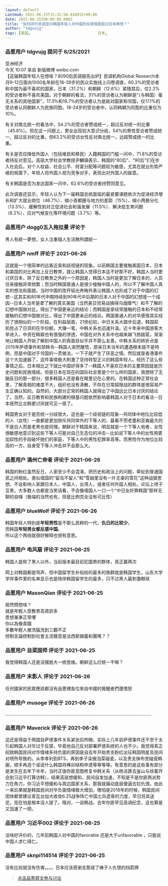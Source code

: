 ```yaml
---
layout: default
Lastmod: 2021-06-25T15:31:50.818915+00:00
date: 2021-06-25T00:00:00.000Z
title: "如何评价民调显示韩国年轻人对中国的反感程度超过日本两倍？"
author: "tdgvujg"
tags: [美国,								日本,								韩国,								中国,								民调]
---
```



### 品葱用户 **tdgvujg** 提问于 6/25/2021
    
亚洲经济   
今天 10:07 来自 新版微博 weibo.com  
【这届韩国年轻人在想啥？8090后民调报告出炉】民调机构Global Research本月9-12日面向1000名年龄在18-39岁的民众实施线上问卷调查，60.3%的受访者称中国为最不喜欢的国家，日本（31.2%）和朝鲜（12.6%）紧随其后，仅2.2%的受访者称不喜欢美国。对于朝鲜的看法，31%的受访者认为朝鲜是“（与韩国）毫无关系的其他国家”，17.3%和19.7%的受访者认为是敌对国家和邻国，仅17.1%的受访者认同朝鲜人为民族同胞。18-24岁的受访者中，认同韩朝为同胞的比重仅为10%。   
  
有关对南北统一的看法中，54.2%的受访者赞成统一，超过反对统一的比重（45.8%）。但在这一问题上，男女出现较大意识分歧，54%的男性受访者赞成统一，超过反对的比重。但63.2%的受访女性反对南北统一，远超赞成统一的比重。  
  
有关是否应降低外国人（包括难民和移民）入籍韩国的门槛一问中，71.8%的受访者持反对意见。高丽大学社会学教授尹麟镇表示，韩国的“80后”、“90后”们在步入社会后，对个人权益、社会公平、财富分配等问题较为敏感，尤其在就业形势严峻的局面下，年轻人将外国人视为竞争对手，表现出对外国人的敌意。  
  
有关韩国是否为发达国家一问中，62.6%的受访者持赞同意见。  
  
此次调查还显示，年轻人认为下一届韩国总统面临的最紧要课题依次为促进经济增长和扩大就业岗位（46.7%）、缩小首都圈与地方的差距（15%）、缩小两极分化（13.3%）、缓解性别对立促进社会和谐发展（11.5%）、解决低生育问题（8.2%）、应对气候变化等环境问题（3.7%）等。
    
                

### 品葱用户 **dogg0五入拖拉曼** 评论于 
        
男人有統一夢想，女人注重個人生活無所謂統一
        
                

### 品葱用户 **nmff** 评论于 2021-06-26
        
这就是一个很简单的远香近臭和歧视链的现象。以前韩国主要接触美国日本，日本和美国的对比再加上反日教育，就让韩国人觉得日本这不好那不好。韩国人当时更讨厌日本，除了反日教育之外的一个原因是，韩国人当时是更加了解日本的，人员往来接触非常频繁；而当时韩国普通人是很少接触中国人的，所以不了解中国人真实的想法和面貌。当时中国的改开韬光养晦外表让韩国人也形成了对于中国的幻想--这其实和80年代中期持续到90年代中后期的日本人对于中国的幻想是一个成因--日本人当年是拿了解的真实美国（当然美日贸易战搞得乌烟瘴气）和不了解的幻想中国做对比，得出了中国更亲近的结论；而韩国是拿经常接触的日本和不经常接触的幻想中国做对比，得出了中国更亲近的结论。两国普通人的对华感情其实经历了很相似的一个阶段。在利益层面，21世纪初，中日关系大踏步后退，韩国趁机抢占了日资的在华份额，大赚一笔，中韩关系也迅速升温。近十年来中国游客大举进入，中资在韩娱也有很强的渗透，中国在对外关系中也越来越飞扬跋扈，渐渐地让韩国人开始了解到中国人的真面目似乎并不那么友善。中韩关系的转折点是2015年萨德事件和禁韩令--韩国人突然醒悟，原来日本当年的遭遇根本就不是特例，而是中国对于邻国的一贯做法，一下子就产生了厌恶之情。然后就是香港事件这个大加速器了，这件事情极大刺激了坚持转型正义的韩国年轻人。经历了这么些事情之后，日本相比之下就比中国好得多了--韩国人不喜欢日本的主要原因就是历史问题和民族情结。但是日本在现在的国际社会里是个什么样的国家，我想除了无脑反日的那一部分，很多韩国人还是看在眼里记在心里的。在韩国这种正常社会里，了解真相的难度不大，组织也没有涣散，不存在日常超限战的群体是很容易产生正确认知的。自然的，大部分正常的韩国人就得出了中国远比日本讨厌的结论了。当然，反日教育和民族构建的根基问题依然影响着韩国人对于日本的看法--日本居然比北韩更讨厌就可见一斑了。  
  
韩国男女对于是否统一分歧很大，这也是一个歧视链的现象--共同体中地位比较低的人（女性）一直都是更加排斥共同体外的下等人的，最看不惯老墨和亚裔最大的不是白人而是老黑也是同理。朝鲜对于韩国来说，明显就是一个下等人他者，女性很敏感地意识到这些下等人可能对自己生态位的冲击--比如说下等人中的女性用更加奴性的手段破坏她们的家庭，下等人中的男性犯罪率高等。而男性作为地位比较高的一方，自身受下等人冲击并不会那么大。
        
                

### 品葱用户 **満州亡命者** 评论于 2021-06-26
        
韩国的粉红虽然反日，人家至少不会混淆，把历史和政治上的问题，牵扯到普通国民之间相处。类似墙国的“留岛不留人”和“雪崩里没有一片无辜的雪花”这种战狼思想，不会影响人家跟日本人，中国人，台湾人，或者任何外国人相处。论坛上喷子互黑，大多数人也都是当笑话看，不会像墙国人一口一个“中日友好靠韩国”那样无聊的自嗨（极端的当然也有，但是比例完全没有可比性）
        
                

### 品葱用户 **blueWolf** 评论于 2021-06-26
        
韩国年轻人特别是**年轻男性**是不那么民粹的一代，**仇日的比较少**。  
而韩国**年轻男女都反感中国**。  
所以这个两倍就很好解释也很有意思。
        
                

### 品葱用户 **电风扇** 评论于 2021-06-25
        
韩国人是除了黑人以外，当前版本最目前犯国男的群体，真正赢两次  
  
网上对韩国都是骂声，但中国留学生补贴给的最多的族群就是韩国学生，山东大学学伴事件里的名单显示也是陪伴韩国留学生的最多，只不过黑人最刺激眼球
        
                

### 品葱用户 **MasonQian** 评论于 2021-06-25
        
居然問想啥？  
就是年輕人受教育高資訊多  
思想漸漸正常嘍  
你以為像貴國  
多數年輕人被洗腦洗到三觀不正  
控制言論控制到社會主流聲音是法西斯跟義和團嗎？？
        
                

### 品葱用户 **韭菜国师** 评论于 2021-06-25
        
我觉得韩国人还是没摆脱大一统思维。朝鲜这么烂统一干嘛？
        
                

### 品葱用户 **末影人** 评论于 2021-06-26
        
任何國家的民眾應該都沒有品蔥裡各位來自中國的覺醒者們還憤怒
        
                

### 品葱用户 **musoge** 评论于 2021-06-26
        
....................................................................................................................
        
                

### 品葱用户 **Maverick** 评论于 2021-06-26
        
这还是得益于两国自萨德事件关系紧张后所赐，实际上几年前萨德事件还不至于太引起韩国人对华过于反感，毕竟他自己反对部署萨德系统的人也不少。我觉得真正招致韩国民间对华情绪多持负面的原因是自去年开始贵支粉红出征韩国明星及民间对喷所导致的。从李孝利到BTS，再到李子柒做泡菜碰瓷，以及贵支抹布党碰瓷韩服，顺手再造个谣说什么韩国将榫卯结构申遗等等等等。有意思的是这些事有部分是发生在去年下半年，当时正值你匪意图修复中韩关系（从杨洁篪去釜山与徐薰开会到习近平打算访韩），结果高层想缓和，民间自发加速，不知是不是你匪两派势力在角力，你习近平想缓和与周边国家关系，那我就煽动底层傻逼去拉仇恨。由此一来后果就是韩国民间对华负面情绪极大增加，哪怕是2018年的时候，韩国民间团体都曾建议青瓦台加大收敛6.25战争阵亡中国士兵遗骨的力度，早日将其送还，现在怕是根本没人提了。哦对，一说韩战，去年你匪罕见高调纪念，这也算是又加速了一把。
        
                

### 品葱用户 **习近平002** 评论于 2021-06-25
        
没啥好评价的，几年前韩国人对中国的favorable 还是大于unfavorable ，只能说中国人求仁得仁。
        
                

### 品葱用户 **sknpi114514** 评论于 2021-06-25
        
没有比较就没有伤害。。。。日本应该感谢支那成了棒子人仇恨的挡箭牌
        
                





> [点击品葱原文参与讨论](https://pincong.rocks/question/39726)

